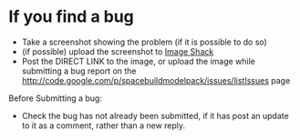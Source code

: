 # If you find a bug #
  * Take a screenshot showing the problem (if it is possible to do so)
  * (if possible) upload the screenshot to [Image Shack](http://imageshack.us)
  * Post the DIRECT LINK to the image, or upload the image while submitting a bug report on the http://code.google.com/p/spacebuildmodelpack/issues/listIssues page

Before Submitting a bug:
  * Check the bug has not already been submitted, if it has post an update to it as a comment, rather than a new reply.